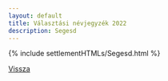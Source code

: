 ```yaml
---
layout: default
title: Választási névjegyzék 2022
description: Segesd
---
```


{% include settlementHTMLs/Segesd.html %}

[Vissza](../)